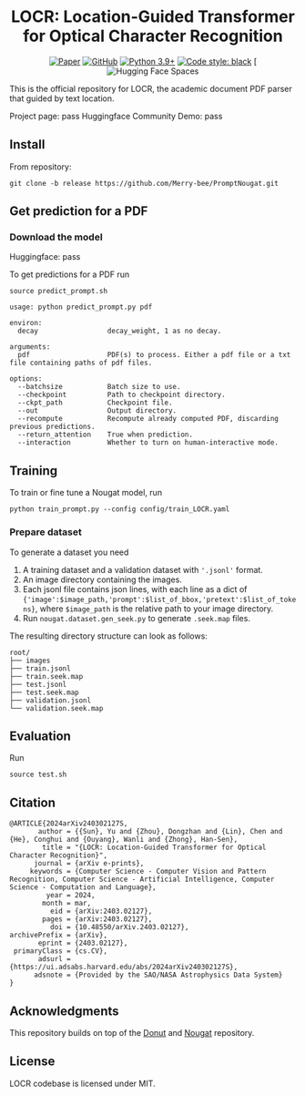 <div align="center">
<h1>LOCR: Location-Guided Transformer for Optical Character Recognition</h1>

[![Paper](https://img.shields.io/badge/Paper-arxiv.2403.02127-white)](https://arxiv.org/abs/2403.02127)
[![GitHub](https://img.shields.io/github/license/facebookresearch/nougat)](https://github.com/facebookresearch/nougat)
[![Python 3.9+](https://img.shields.io/badge/python-3.9+-blue.svg)](https://www.python.org/downloads/release/python-390/)
[![Code style: black](https://img.shields.io/badge/code%20style-black-000000.svg)](https://github.com/psf/black)
[![Hugging Face Spaces](pass)

</div>

This is the official repository for LOCR, the academic document PDF parser that guided by text location.

Project page: pass
Huggingface Community Demo: pass

## Install

From repository:
```
git clone -b release https://github.com/Merry-bee/PromptNougat.git
```


## Get prediction for a PDF

### Download the model

Huggingface: pass

To get predictions for a PDF run 

```source predict_prompt.sh```

```
usage: python predict_prompt.py pdf

environ:
  decay                 decay_weight, 1 as no decay.

arguments:
  pdf                   PDF(s) to process. Either a pdf file or a txt file containing paths of pdf files.

options:
  --batchsize           Batch size to use.
  --checkpoint          Path to checkpoint directory.
  --ckpt_path           Checkpoint file.
  --out                 Output directory.
  --recompute           Recompute already computed PDF, discarding previous predictions.
  --return_attention    True when prediction.
  --interaction         Whether to turn on human-interactive mode.
```

## Training

To train or fine tune a Nougat model, run 

```
python train_prompt.py --config config/train_LOCR.yaml
```
### Prepare dataset

To generate a dataset you need

1. A training dataset and a validation dataset with `'.jsonl'` format.
2. An image directory containing the images.
3. Each jsonl file contains json lines, with each line as a dict of `{'image':$image_path,'prompt':$list_of_bbox,'pretext':$list_of_tokens}`, where `$image_path` is the relative path to your image directory.
4. Run `nougat.dataset.gen_seek.py` to generate `.seek.map` files.


The resulting directory structure can look as follows:

```
root/
├── images
├── train.jsonl
├── train.seek.map
├── test.jsonl
├── test.seek.map
├── validation.jsonl
└── validation.seek.map
```

## Evaluation

Run 

```
source test.sh
```

## Citation

```
@ARTICLE{2024arXiv240302127S,
       author = {{Sun}, Yu and {Zhou}, Dongzhan and {Lin}, Chen and {He}, Conghui and {Ouyang}, Wanli and {Zhong}, Han-Sen},
        title = "{LOCR: Location-Guided Transformer for Optical Character Recognition}",
      journal = {arXiv e-prints},
     keywords = {Computer Science - Computer Vision and Pattern Recognition, Computer Science - Artificial Intelligence, Computer Science - Computation and Language},
         year = 2024,
        month = mar,
          eid = {arXiv:2403.02127},
        pages = {arXiv:2403.02127},
          doi = {10.48550/arXiv.2403.02127},
archivePrefix = {arXiv},
       eprint = {2403.02127},
 primaryClass = {cs.CV},
       adsurl = {https://ui.adsabs.harvard.edu/abs/2024arXiv240302127S},
      adsnote = {Provided by the SAO/NASA Astrophysics Data System}
}

```

## Acknowledgments

This repository builds on top of the [Donut](https://github.com/clovaai/donut/) and [Nougat](https://github.com/facebookresearch/nougat) repository.

## License

LOCR codebase is licensed under MIT.
